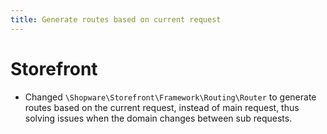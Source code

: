 ```yaml
---
title: Generate routes based on current request
---
```

# Storefront
* Changed `\Shopware\Storefront\Framework\Routing\Router` to generate routes based on the current request, instead of main request, thus solving issues when the domain changes between sub requests. 
